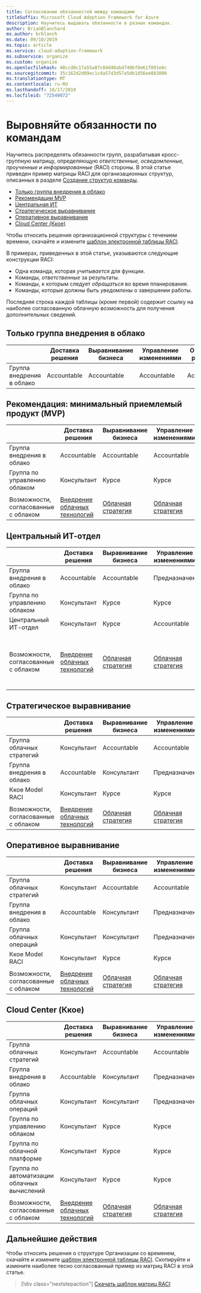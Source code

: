 ```yaml
---
title: Согласование обязанностей между командами
titleSuffix: Microsoft Cloud Adoption Framework for Azure
description: Научитесь выдавать обязанности в разных командах.
author: BrianBlanchard
ms.author: brblanch
ms.date: 09/10/2019
ms.topic: article
ms.service: cloud-adoption-framework
ms.subservice: organize
ms.custom: organize
ms.openlocfilehash: 40ccd0c17a55a87c84d40abd749bf8e61f891e6c
ms.sourcegitcommit: 35c162d2d09ec1c4a57d3d57a5db1d56ee883806
ms.translationtype: MT
ms.contentlocale: ru-RU
ms.lasthandoff: 10/17/2019
ms.locfileid: "72549072"
---
```

# <a name="align-responsibilities-across-teams"></a>Выровняйте обязанности по командам

Научитесь распределять обязанности групп, разрабатывая кросс-группную матрицу, определяющую *ответственные, осведомленные, проученные и информированные* (RACI) стороны. В этой статье приведен пример матрицы RACI для организационных структур, описанных в разделе [Создание структур команды](./organization-structures.md).

- [Только группа внедрения в облако](#cloud-adoption-team-only)
- [Рекомендации MVP](#best-practice-minimum-viable-product-mvp)
- [Центральная ИТ](#central-it)
- [Стратегическое выравнивание](#strategic-alignment)
- [Оперативное выравнивание](#operational-alignment)
- [Cloud Center (Ккое)](#cloud-center-of-excellence-ccoe)

Чтобы относить решения организационной структуры с течением времени, скачайте и измените [шаблон электронной таблицы RACI](https://archcenter.blob.core.windows.net/cdn/fusion/management/raci-template.xlsx).

В примерах, приведенных в этой статье, указываются следующие конструкции RACI:

- Одна команда, которая *учитывается* для функции.
- Команды, *ответственные* за результаты.
- Команды, к которым следует *обращаться* во время планирования.
- Команды, которые должны быть *уведомлены* о завершении работы.

Последняя строка каждой таблицы (кроме первой) содержит ссылку на наиболее согласованную облачную возможность для получения дополнительных сведений.

## <a name="cloud-adoption-team-only"></a>Только группа внедрения в облако

|  |Доставка решения  |Выравнивание бизнеса  |Управление изменениями  |Операции решения  |Система управления |Дата_вступл_в_силу платформы  |Операции с платформой  |Автоматизация платформы  |
|---------|---------|---------|---------|---------|---------|---------|---------|---------|
|Группа внедрения в облако |Accountable|Accountable|Accountable|Accountable|Accountable|Accountable|Accountable|Accountable|

## <a name="best-practice-minimum-viable-product-mvp"></a>Рекомендация: минимальный приемлемый продукт (MVP)

|  |Доставка решения  |Выравнивание бизнеса  |Управление изменениями  |Операции решения  |Система управления |Дата_вступл_в_силу платформы  |Операции с платформой  |Автоматизация платформы  |
|---------|---------|---------|---------|---------|---------|---------|---------|---------|
|Группа внедрения в облако|Accountable|Accountable|Accountable|Accountable|Консультант|Консультант|Консультант|Курсе|
|Группа по управлению облаком|Консультант|Курсе|Курсе|Курсе|Accountable|Accountable|Accountable|Accountable|
||||||||||
|Возможности, согласованные с облаком|[Внедрение облачных технологий](./cloud-adoption.md)|[Облачная стратегия](./cloud-strategy.md)|[Облачная стратегия](./cloud-strategy.md)|[Облачные операции](./cloud-operations.md)|[Ккое](./cloud-center-of-excellence.md) -[Cloud управление](./cloud-governance.md)|[Ккое](./cloud-center-of-excellence.md) -[облачной платформы](./cloud-platform.md)|[Ккое](./cloud-center-of-excellence.md) -[облачной платформы](./cloud-platform.md)|[Ккое](./cloud-center-of-excellence.md) -[облачная Автоматизация](./cloud-automation.md)|

## <a name="central-it"></a>Центральный ИТ-отдел

| |Доставка решения  |Выравнивание бизнеса  |Управление изменениями  |Операции решения  |Система управления |Дата_вступл_в_силу платформы  |Операции с платформой  |Автоматизация платформы  |
|---------|---------|---------|---------|---------|---------|---------|---------|---------|
|Группа внедрения в облако  |Accountable|Accountable|Предназначен    |Предназначен|Курсе   |Курсе   |Курсе   |Курсе   |
|Группа по управлению облаком|Консультант  |Курсе   |Курсе   |Курсе   |Accountable|Консультант  |Предназначен|Курсе   |
|Центральный ИТ-отдел           |Консультант  |Курсе   |Accountable   |Accountable   |Предназначен  |Accountable|Accountable|Accountable|
||||||||||
|Возможности, согласованные с облаком|[Внедрение облачных технологий](./cloud-adoption.md)|[Облачная стратегия](./cloud-strategy.md)|[Облачная стратегия](./cloud-strategy.md)|[Облачные операции](./cloud-operations.md)|[Внедрение облачных решений в организации. Обзор системы управления](./cloud-governance.md)|[Центральная ИТ](./central-it.md)|[Центральная ИТ](./central-it.md)|[Центральная ИТ](./central-it.md)|

## <a name="strategic-alignment"></a>Стратегическое выравнивание

|  |Доставка решения  |Выравнивание бизнеса  |Управление изменениями  |Операции решения  |Система управления |Дата_вступл_в_силу платформы  |Операции с платформой  |Автоматизация платформы  |
|---------|---------|---------|---------|---------|---------|---------|---------|---------|
|Группа облачных стратегий  |Консультант  |Accountable|Accountable|Консультант  |Консультант  |Курсе   |Курсе   |Курсе   |
|Группа внедрения в облако  |Accountable|Консультант  |Предназначен|Accountable|Курсе   |Курсе   |Курсе   |Курсе   |
|Ккое Model RACI      |Консультант  |Курсе   |Курсе   |Курсе   |Accountable|Accountable|Accountable|Accountable|
||||||||||
|Возможности, согласованные с облаком|[Внедрение облачных технологий](./cloud-adoption.md)|[Облачная стратегия](./cloud-strategy.md)|[Облачная стратегия](./cloud-strategy.md)|[Облачные операции](./cloud-operations.md)|[Ккое](./cloud-center-of-excellence.md) -[Cloud управление](./cloud-governance.md)|[Ккое](./cloud-center-of-excellence.md) -[облачной платформы](./cloud-platform.md)|[Ккое](./cloud-center-of-excellence.md) -[облачной платформы](./cloud-platform.md)|[Ккое](./cloud-center-of-excellence.md) -[облачная Автоматизация](./cloud-automation.md)|

## <a name="operational-alignment"></a>Оперативное выравнивание

|  |Доставка решения  |Выравнивание бизнеса  |Управление изменениями  |Операции решения  |Система управления |Дата_вступл_в_силу платформы  |Операции с платформой  |Автоматизация платформы  |
|---------|---------|---------|---------|---------|---------|---------|---------|---------|
|Группа облачных стратегий  |Консультант  |Accountable|Accountable|Консультант  |Консультант  |Курсе   |Курсе   |Курсе   |
|Группа внедрения в облако  |Accountable|Консультант  |Предназначен|Консультант  |Курсе   |Курсе   |Курсе   |Курсе   |
|Группа облачных операций|Консультант  |Консультант  |Предназначен|Accountable|Консультант  |Курсе   |Accountable|Консультант  |
|Ккое Model RACI      |Консультант  |Курсе   |Курсе   |Курсе   |Accountable|Accountable|Предназначен|Accountable|
||||||||||
|Возможности, согласованные с облаком|[Внедрение облачных технологий](./cloud-adoption.md)|[Облачная стратегия](./cloud-strategy.md)|[Облачная стратегия](./cloud-strategy.md)|[Облачные операции](./cloud-operations.md)|[Ккое](./cloud-center-of-excellence.md) -[Cloud управление](./cloud-governance.md)|[Ккое](./cloud-center-of-excellence.md) -[облачной платформы](./cloud-platform.md)|[Ккое](./cloud-center-of-excellence.md) -[облачной платформы](./cloud-platform.md)|[Ккое](./cloud-center-of-excellence.md) -[облачная Автоматизация](./cloud-automation.md)|

## <a name="cloud-center-of-excellence-ccoe"></a>Cloud Center (Ккое)

|  |Доставка решения  |Выравнивание бизнеса  |Управление изменениями  |Операции решения  |Система управления |Дата_вступл_в_силу платформы  |Операции с платформой  |Автоматизация платформы  |
|---------|---------|---------|---------|---------|---------|---------|---------|---------|
|Группа облачных стратегий  |Консультант  |Accountable|Accountable|Консультант  |Консультант  |Курсе   |Курсе   |Курсе   |
|Группа внедрения в облако  |Accountable|Консультант  |Предназначен|Консультант  |Курсе   |Курсе   |Курсе   |Курсе   |
|Группа облачных операций|Консультант  |Консультант  |Предназначен|Accountable|Консультант  |Курсе   |Accountable|Консультант  |
|Группа по управлению облаком|Консультант  |Курсе   |Курсе   |Консультант  |Accountable|Консультант  |Предназначен|Курсе   |
|Группа по облачной платформе  |Консультант  |Курсе   |Курсе   |Консультант  |Консультант  |Accountable|Предназначен|Предназначен|
|Группа по автоматизации облачных вычислений|Консультант  |Курсе   |Курсе   |Курсе   |Консультант  |Предназначен|Предназначен|Accountable|
||||||||||
|Возможности, согласованные с облаком|[Внедрение облачных технологий](./cloud-adoption.md)|[Облачная стратегия](./cloud-strategy.md)|[Облачная стратегия](./cloud-strategy.md)|[Облачные операции](./cloud-operations.md)|[Ккое](./cloud-center-of-excellence.md) -[Cloud управление](./cloud-governance.md)|[Ккое](./cloud-center-of-excellence.md) -[облачной платформы](./cloud-platform.md)|[Ккое](./cloud-center-of-excellence.md) -[облачной платформы](./cloud-platform.md)|[Ккое](./cloud-center-of-excellence.md) -[облачная Автоматизация](./cloud-automation.md)|

## <a name="next-steps"></a>Дальнейшие действия

Чтобы относить решения о структуре Организации со временем, скачайте и измените [шаблон электронной таблицы RACI](https://archcenter.blob.core.windows.net/cdn/fusion/management/raci-template.xlsx). Скопируйте и измените наиболее тесно согласованный пример из матриц RACI в этой статье.

> [!div class="nextstepaction"]
> [Скачать шаблон матриц RACI](https://archcenter.blob.core.windows.net/cdn/fusion/management/raci-template.xlsx)
